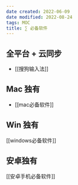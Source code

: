 ```yaml
---
date created: 2022-06-09
date modified: 2022-08-24
tags: MOC
title: ∑ 必备软件
---
```


## 全平台 + 云同步

- [[搜狗输入法]]

## Mac 独有

- [[mac必备软件]]

## Win 独有

[[windows必备软件]]

## 安卓独有

[[安卓手机必备软件]]

